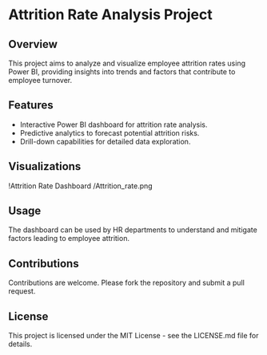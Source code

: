 # Attrition Rate Analysis Project

## Overview
This project aims to analyze and visualize employee attrition rates using Power BI, providing insights into trends and factors that contribute to employee turnover.

## Features
- Interactive Power BI dashboard for attrition rate analysis.
- Predictive analytics to forecast potential attrition risks.
- Drill-down capabilities for detailed data exploration.

## Visualizations
!Attrition Rate Dashboard
/Attrition_rate.png

## Usage
The dashboard can be used by HR departments to understand and mitigate factors leading to employee attrition.

## Contributions
Contributions are welcome. Please fork the repository and submit a pull request.

## License
This project is licensed under the MIT License - see the LICENSE.md file for details.
